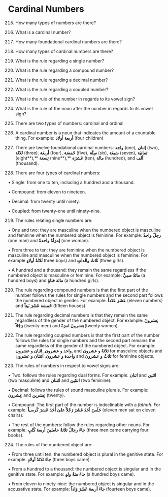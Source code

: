 Cardinal Numbers
================

215. How many types of numbers are there?

216. What is a cardinal number?

217. How many foundational cardinal numbers are there?

218. How many types of cardinal numbers are there?

219. What is the rule regarding a single number?

220. What is the rule regarding a compound number?

221. What is the rule regarding a decimal number?

222. What is the rule regarding a coupled number?

223. What is the rule of the number in regards to its vowel sign?

224. What is the rule of the noun after the number in regards to its
vowel sign?

215. There are two types of numbers: cardinal and ordinal.

216. A cardinal number is a noun that indicates the amount of a
countable thing. For example: **أربعة** **أولاد** (four children)

217. There are twelve foundational cardinal numbers: **واحِد** (one),
**إثنان** (two), **ثَلاثَة** (three), **أربعَة** (four), **خَمسَة**
(five), **سِتَّة** (six), **سَبعَة** (seven), **ثمانیَة** (eight**),**
**تِسعَة** (nine**),** **عَشرَة** (ten), **مائَة** (hundred), and
**ألف** (thousand).

218. There are four types of cardinal numbers:

• Single: from one to ten, including a hundred and a thousand.

• Compound: from eleven to nineteen.

• Decimal: from twenty until ninety.

• Coupled: from twenty-one until ninety-nine.

219. The rules relating single numbers are:

• One and two: they are masculine when the numbered object is masculine
and feminine when the numbered object is feminine. For example: **رجلٌ**
**واحدٌ** (one man) and **إمرَأةٌ** **واحدةٌ** (one woman).

• From three to ten: they are feminine when the numbered object is
masculine and masculine when the numbered object is feminine. For
example:**ٍثَلاثَةُ** **أولادِ** three boys) and **ثَلاثُ** **والداتٍ**
(three girls).

• A hundred and a thousand: they remain the same regardless if the
numbered object is masculine or feminine. For example: **مائةُ**
**صبيٍّ** (a hundred boys) and **مائة** **فتاةٍ** (a hundred girls).

220. The rule regarding compound numbers is that the first part of the
number follows the rules for single numbers and the second part follows
the numbered object in gender. For example: **عَشَرَ** **عَدَداً**
(eleven numbers) and **خَمسَة** **عَشَرَ** **بَیتاً** (fifteen houses).

221. The rule regarding decimal numbers is that they remain the same
regardless of the gender of the numbered object. For example:
**عِشرونَ** **رَجُلاً** (twenty men) and **عِشرونَ** **امرَةً**(twenty
women).

222. The rule regarding coupled numbers is that the first part of the
number follows the rules for single numbers and the second part remains
the same regardless of the gender of the numbered object. For example:
**واحد** **و** **عشرون,** **اِثنان** **و** **عشرون**, and **ثلاثةٌ**
**و** **عشرون** for masculine objects and **واحدة** **و** **عشرون**,
**اثنتان** **و** **عشرون** and **ثلاثٌ** **و** **عشرون** for feminine
objects.

223. The rules of numbers in respect to vowel signs are:

• Two: follows the rules regarding dual forms. For example: **اثنان**
and **اثنَین** (two masculine) and **اثنتان** and **اثنتَین** (two
feminine).

• Decimal: follows the rules of sound masculine plurals. For example:
**عِشرون** and **عِشرین** (twenty).

• Compound: The first part of the number is indeclinable with a
*fathah*. For example: **جَلَسَ** **أحَدَ عَشَرَ** **رَجُلاً** **علیَ**
**أحَدَ** **عَسَرَ** **کُرسیاً** (eleven men sat on eleven chairs).

• The rest of the numbers: follow the rules regarding other nouns. For
example: **جاءَ** **رجالٌ** **ثلاثةٌ** **حاملینَ** **أربعةَ** **کُتُبٍ**
(three men came carrying four books).

224. The rules of the numbered object are:

• From three until ten: the numbered object is plural in the genitive
state. For example: **جاءَ** **ثلاثةٌ** **أولادٍ** (three boys came).

• From a hundred to a thousand: the numbered object is singular and in
the genitive state. For example: **جاءَ** **مئةُ** **ولدٍ** (a hundred
boys came).

• From eleven to ninety-nine: the numbered object is singular and in the
accusative state. For example: **جاءَ** **أربعةَ** **عَشَرَ** **وَاداً**
(fourteen boys came).


